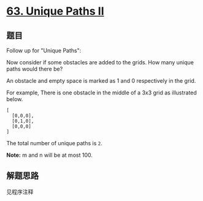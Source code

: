 # [63. Unique Paths II](https://leetcode.com/problems/unique-paths-ii/)

## 题目
Follow up for "Unique Paths":

Now consider if some obstacles are added to the grids. How many unique paths would there be?

An obstacle and empty space is marked as 1 and 0 respectively in the grid.

For example, There is one obstacle in the middle of a 3x3 grid as illustrated below.
```
[
  [0,0,0],
  [0,1,0],
  [0,0,0]
]
```
The total number of unique paths is `2`.

**Note:** m and n will be at most 100.

## 解题思路

见程序注释
